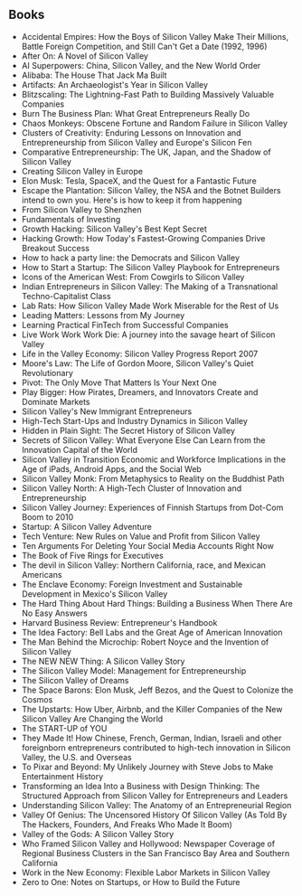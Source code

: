 <h2> Books </h2>
<ul>

                             

 <li><a target="_blank" href="https://github.com/manjunath5496/The-Best-Books-About-Silicon-Valley/blob/master/sdk(1).pdf" style="text-decoration:none;">Accidental Empires: How the Boys of Silicon Valley Make Their Millions, Battle Foreign Competition, and Still Can't Get a Date (1992, 1996)</a></li>

 <li><a target="_blank" href="https://github.com/manjunath5496/The-Best-Books-About-Silicon-Valley/blob/master/sdk(2).pdf" style="text-decoration:none;">After On: A Novel of Silicon Valley</a></li>

<li><a target="_blank" href="https://github.com/manjunath5496/The-Best-Books-About-Silicon-Valley/blob/master/sdk(3).pdf" style="text-decoration:none;">AI Superpowers: China, Silicon Valley, and the New World Order</a></li>
 <li><a target="_blank" href="https://github.com/manjunath5496/The-Best-Books-About-Silicon-Valley/blob/master/sdk(4).pdf" style="text-decoration:none;">Alibaba: The House That Jack Ma Built</a></li>                              
<li><a target="_blank" href="https://github.com/manjunath5496/The-Best-Books-About-Silicon-Valley/blob/master/sdk(5).pdf" style="text-decoration:none;"> Artifacts: An Archaeologist's Year in Silicon Valley</a></li>
<li><a target="_blank" href="https://github.com/manjunath5496/The-Best-Books-About-Silicon-Valley/blob/master/sdk(6).pdf" style="text-decoration:none;">Blitzscaling: The Lightning-Fast Path to Building Massively Valuable Companies</a></li>
 <li><a target="_blank" href="https://github.com/manjunath5496/The-Best-Books-About-Silicon-Valley/blob/master/sdk(7).pdf" style="text-decoration:none;">Burn The Business Plan: What Great Entrepreneurs Really Do </a></li>

 <li><a target="_blank" href="https://github.com/manjunath5496/The-Best-Books-About-Silicon-Valley/blob/master/sdk(8).pdf" style="text-decoration:none;"> Chaos Monkeys: Obscene Fortune and Random Failure in Silicon Valley</a></li>
   <li><a target="_blank" href="https://github.com/manjunath5496/The-Best-Books-About-Silicon-Valley/blob/master/sdk(9).pdf" style="text-decoration:none;">Clusters of Creativity: Enduring Lessons on Innovation and Entrepreneurship from Silicon Valley and Europe's Silicon Fen</a></li>
  
   
 <li><a target="_blank" href="https://github.com/manjunath5496/The-Best-Books-About-Silicon-Valley/blob/master/sdk(10).pdf" style="text-decoration:none;">Comparative
Entrepreneurship: The UK, Japan, and the Shadow of Silicon Valley</a></li>                              
<li><a target="_blank" href="https://github.com/manjunath5496/The-Best-Books-About-Silicon-Valley/blob/master/sdk(11).pdf" style="text-decoration:none;">Creating Silicon Valley in Europe</a></li>
<li><a target="_blank" href="https://github.com/manjunath5496/The-Best-Books-About-Silicon-Valley/blob/master/sdk(12).pdf" style="text-decoration:none;">Elon Musk: Tesla, SpaceX, and the Quest for a Fantastic Future</a></li>
<li><a target="_blank" href="https://github.com/manjunath5496/The-Best-Books-About-Silicon-Valley/blob/master/sdk(13).pdf" style="text-decoration:none;">Escape the Plantation: Silicon Valley, the NSA and the Botnet Builders intend to own you. Here's is how to keep it from happening</a></li>

<li><a target="_blank" href="https://github.com/manjunath5496/The-Best-Books-About-Silicon-Valley/blob/master/sdk(14).pdf" style="text-decoration:none;">From Silicon Valley to Shenzhen</a></li>
                              
<li><a target="_blank" href="https://github.com/manjunath5496/The-Best-Books-About-Silicon-Valley/blob/master/sdk(15).pdf" style="text-decoration:none;">Fundamentals of Investing</a></li>

<li><a target="_blank" href="https://github.com/manjunath5496/The-Best-Books-About-Silicon-Valley/blob/master/sdk(16).pdf" style="text-decoration:none;">Growth Hacking: Silicon Valley's Best Kept Secret</a></li>

  <li><a target="_blank" href="https://github.com/manjunath5496/The-Best-Books-About-Silicon-Valley/blob/master/sdk(17).pdf" style="text-decoration:none;">Hacking Growth: How Today's Fastest-Growing Companies Drive Breakout Success</a></li>   
  
<li><a target="_blank" href="https://github.com/manjunath5496/The-Best-Books-About-Silicon-Valley/blob/master/sdk(18).pdf" style="text-decoration:none;">How to hack a party line: the Democrats and Silicon Valley</a></li> 

  
<li><a target="_blank" href="https://github.com/manjunath5496/The-Best-Books-About-Silicon-Valley/blob/master/sdk(19).pdf" style="text-decoration:none;">How to Start a Startup: The Silicon Valley Playbook for Entrepreneurs</a></li> 

<li><a target="_blank" href="https://github.com/manjunath5496/The-Best-Books-About-Silicon-Valley/blob/master/sdk(20).pdf" style="text-decoration:none;">Icons of the American West: From Cowgirls to Silicon Valley</a></li>

<li><a target="_blank" href="https://github.com/manjunath5496/The-Best-Books-About-Silicon-Valley/blob/master/sdk(21).pdf" style="text-decoration:none;">Indian Entrepreneurs in Silicon Valley: The Making of a Transnational Techno-Capitalist Class</a></li>
<li><a target="_blank" href="https://github.com/manjunath5496/The-Best-Books-About-Silicon-Valley/blob/master/sdk(22).pdf" style="text-decoration:none;">Lab Rats: How Silicon Valley Made Work Miserable for the Rest of Us</a></li> 
 <li><a target="_blank" href="https://github.com/manjunath5496/The-Best-Books-About-Silicon-Valley/blob/master/sdk(23).pdf" style="text-decoration:none;">Leading Matters: Lessons from My Journey</a></li> 
 

   <li><a target="_blank" href="https://github.com/manjunath5496/The-Best-Books-About-Silicon-Valley/blob/master/sdk(24).pdf" style="text-decoration:none;">Learning Practical FinTech from Successful Companies</a></li>
 
   <li><a target="_blank" href="https://github.com/manjunath5496/The-Best-Books-About-Silicon-Valley/blob/master/sdk(25).pdf" style="text-decoration:none;">Live Work Work Work Die: A journey into the savage heart of Silicon Valley</a></li>                              
 <li><a target="_blank" href="https://github.com/manjunath5496/The-Best-Books-About-Silicon-Valley/blob/master/sdk(26).pdf" style="text-decoration:none;">Life in the Valley Economy: Silicon Valley Progress Report 2007 </a></li>
 <li><a target="_blank" href="https://github.com/manjunath5496/The-Best-Books-About-Silicon-Valley/blob/master/sdk(27).pdf" style="text-decoration:none;">Moore's Law: The Life of Gordon Moore, Silicon Valley's Quiet Revolutionary</a></li>
   
 
   <li><a target="_blank" href="https://github.com/manjunath5496/The-Best-Books-About-Silicon-Valley/blob/master/sdk(28).pdf" style="text-decoration:none;">Pivot: The Only Move That Matters Is Your Next One</a></li>
 
   <li><a target="_blank" href="https://github.com/manjunath5496/The-Best-Books-About-Silicon-Valley/blob/master/sdk(29).pdf" style="text-decoration:none;">Play Bigger: How Pirates, Dreamers, and Innovators Create and Dominate Markets</a></li>                              

  <li><a target="_blank" href="https://github.com/manjunath5496/The-Best-Books-About-Silicon-Valley/blob/master/sdk(30).pdf" style="text-decoration:none;">Silicon Valley's
New Immigrant Entrepreneurs</a></li>
 
   <li><a target="_blank" href="https://github.com/manjunath5496/The-Best-Books-About-Silicon-Valley/blob/master/sdk(31).pdf" style="text-decoration:none;">High-Tech
Start-Ups and Industry Dynamics in Silicon Valley</a></li> 
    <li><a target="_blank" href="https://github.com/manjunath5496/The-Best-Books-About-Silicon-Valley/blob/master/sdk(32).pdf" style="text-decoration:none;">Hidden in Plain Sight: The Secret History of Silicon Valley</a></li> 

   <li><a target="_blank" href="https://github.com/manjunath5496/The-Best-Books-About-Silicon-Valley/blob/master/sdk(33).pdf" style="text-decoration:none;">Secrets of Silicon Valley: What Everyone Else Can Learn from the Innovation Capital of the World</a></li>                              

  <li><a target="_blank" href="https://github.com/manjunath5496/The-Best-Books-About-Silicon-Valley/blob/master/sdk(34).pdf" style="text-decoration:none;">Silicon Valley in Transition Economic and Workforce Implications in the Age of iPads, Android Apps, and the Social Web</a></li> 
 
  <li><a target="_blank" href="https://github.com/manjunath5496/The-Best-Books-About-Silicon-Valley/blob/master/sdk(35).pdf" style="text-decoration:none;">Silicon Valley Monk: 
From Metaphysics to Reality on the Buddhist Path</a></li> 

  <li><a target="_blank" href="https://github.com/manjunath5496/The-Best-Books-About-Silicon-Valley/blob/master/sdk(36).pdf" style="text-decoration:none;">Silicon Valley North: A High-Tech Cluster of Innovation and Entrepreneurship </a></li> 
 
<li><a target="_blank" href="https://github.com/manjunath5496/The-Best-Books-About-Silicon-Valley/blob/master/sdk(37).pdf" style="text-decoration:none;">Silicon Valley Journey: 
Experiences of Finnish Startups from Dot-Com Boom to 2010</a></li>
 <li><a target="_blank" href="https://github.com/manjunath5496/The-Best-Books-About-Silicon-Valley/blob/master/sdk(38).pdf" style="text-decoration:none;">Startup: A Silicon Valley Adventure</a></li>
<li><a target="_blank" href="https://github.com/manjunath5496/The-Best-Books-About-Silicon-Valley/blob/master/sdk(39).pdf" style="text-decoration:none;">Tech Venture: New Rules on Value and Profit from Silicon Valley</a></li>
 <li><a target="_blank" href="https://github.com/manjunath5496/The-Best-Books-About-Silicon-Valley/blob/master/sdk(40).pdf" style="text-decoration:none;">Ten Arguments For Deleting Your Social Media Accounts Right Now</a></li>                              
<li><a target="_blank" href="https://github.com/manjunath5496/The-Best-Books-About-Silicon-Valley/blob/master/sdk(41).pdf" style="text-decoration:none;">The Book of Five Rings for Executives</a></li>
<li><a target="_blank" href="https://github.com/manjunath5496/The-Best-Books-About-Silicon-Valley/blob/master/sdk(42).pdf" style="text-decoration:none;">The devil in Silicon Valley: Northern California, race, and Mexican Americans</a></li>
 
  <li><a target="_blank" href="https://github.com/manjunath5496/The-Best-Books-About-Silicon-Valley/blob/master/sdk(43).pdf" style="text-decoration:none;">The Enclave Economy: Foreign Investment and Sustainable Development in Mexico's Silicon Valley</a></li>
 <li><a target="_blank" href="https://github.com/manjunath5496/The-Best-Books-About-Silicon-Valley/blob/master/sdk(44).pdf" style="text-decoration:none;">The Hard Thing About Hard Things: Building a Business When There Are No Easy Answers </a></li>
   <li><a target="_blank" href="https://github.com/manjunath5496/The-Best-Books-About-Silicon-Valley/blob/master/sdk(45).pdf" style="text-decoration:none;">Harvard Business
Review: Entrepreneur's Handbook</a></li>  
   
<li><a target="_blank" href="https://github.com/manjunath5496/The-Best-Books-About-Silicon-Valley/blob/master/sdk(46).pdf" style="text-decoration:none;">The Idea Factory: Bell Labs and the Great Age of American Innovation</a></li> 
                             
<li><a target="_blank" href="https://github.com/manjunath5496/The-Best-Books-About-Silicon-Valley/blob/master/sdk(47).pdf" style="text-decoration:none;">The Man Behind the Microchip: Robert Noyce and the Invention of Silicon Valley</a></li>
<li><a target="_blank" href="https://github.com/manjunath5496/The-Best-Books-About-Silicon-Valley/blob/master/sdk(48).pdf" style="text-decoration:none;">The NEW NEW Thing: 
A Silicon Valley Story </a></li>

<li><a target="_blank" href="https://github.com/manjunath5496/The-Best-Books-About-Silicon-Valley/blob/master/sdk(49).pdf" style="text-decoration:none;">The Silicon Valley Model: Management for Entrepreneurship </a></li>
                              
<li><a target="_blank" href="https://github.com/manjunath5496/The-Best-Books-About-Silicon-Valley/blob/master/sdk(50).pdf" style="text-decoration:none;">The Silicon Valley of Dreams</a></li>
<li><a target="_blank" href="https://github.com/manjunath5496/The-Best-Books-About-Silicon-Valley/blob/master/sdk(51).pdf" style="text-decoration:none;">The Space Barons: Elon Musk, Jeff Bezos, and the Quest to Colonize the Cosmos</a></li>
<li><a target="_blank" href="https://github.com/manjunath5496/The-Best-Books-About-Silicon-Valley/blob/master/sdk(52).pdf" style="text-decoration:none;">The Upstarts: How Uber, Airbnb, and the Killer Companies of the New Silicon Valley Are Changing the World</a></li>

<li><a target="_blank" href="https://github.com/manjunath5496/The-Best-Books-About-Silicon-Valley/blob/master/sdk(53).pdf" style="text-decoration:none;">The START-UP of YOU </a></li>
 
<li><a target="_blank" href="https://github.com/manjunath5496/The-Best-Books-About-Silicon-Valley/blob/master/sdk(54).pdf" style="text-decoration:none;">They Made It!
How Chinese, French, German, Indian, Israeli and other foreignborn entrepreneurs contributed to high-tech innovation in Silicon Valley, the U.S. and Overseas </a></li>

<li><a target="_blank" href="https://github.com/manjunath5496/The-Best-Books-About-Silicon-Valley/blob/master/sdk(55).pdf" style="text-decoration:none;">To Pixar and Beyond: My Unlikely Journey with Steve Jobs to Make Entertainment History</a></li>
 
  <li><a target="_blank" href="https://github.com/manjunath5496/The-Best-Books-About-Silicon-Valley/blob/master/sdk(56).pdf" style="text-decoration:none;">Transforming an Idea Into a Business with Design Thinking: The Structured Approach from Silicon Valley for Entrepreneurs and Leaders </a></li>                              

  <li><a target="_blank" href="https://github.com/manjunath5496/The-Best-Books-About-Silicon-Valley/blob/master/sdk(57).pdf" style="text-decoration:none;">Understanding Silicon Valley: The Anatomy of an Entrepreneurial Region</a></li>
 
   <li><a target="_blank" href="https://github.com/manjunath5496/The-Best-Books-About-Silicon-Valley/blob/master/sdk(58).pdf" style="text-decoration:none;">Valley Of Genius: The Uncensored History Of Silicon Valley (As Told By The Hackers, Founders, And Freaks Who Made It Boom)</a></li>
    <li><a target="_blank" href="https://github.com/manjunath5496/The-Best-Books-About-Silicon-Valley/blob/master/sdk(59).pdf" style="text-decoration:none;">Valley of the Gods: A Silicon Valley Story</a></li>
 
  <li><a target="_blank" href="https://github.com/manjunath5496/The-Best-Books-About-Silicon-Valley/blob/master/sdk(60).pdf" style="text-decoration:none;">Who Framed Silicon Valley and Hollywood: Newspaper Coverage of Regional Business Clusters in the San Francisco Bay Area and Southern California</a></li>
 
   <li><a target="_blank" href="https://github.com/manjunath5496/The-Best-Books-About-Silicon-Valley/blob/master/sdk(61).pdf" style="text-decoration:none;">Work in the New
Economy: Flexible Labor Markets in Silicon Valley</a></li>
 
   <li><a target="_blank" href="https://github.com/manjunath5496/The-Best-Books-About-Silicon-Valley/blob/master/sdk(62).pdf" style="text-decoration:none;">Zero to One: Notes on Startups, or How to Build the Future</a></li>
   
   
 </ul>
